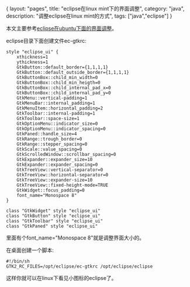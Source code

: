 {
layout: "pages",
title: "eclipse在linux mint下的界面调整",
category: "java",
description: "调整eclipse在linux mint的方式",
tags: ["java","eclipse"]
}

本文主要参考[eclipse在ubuntu下面的界面调整](http://hchaojie.iteye.com/blog/904145)。

eclipse目录下面创建文件ec-gtkrc:

```{gtk-style}
style "eclipse_ui" {   
	xthickness=1	
	ythickness=1  
	GtkButton::default_border={1,1,1,1}	
	GtkButton::default_outside_border={1,1,1,1}	
	GtkButtonBox::child_min_width=0	
	GtkButtonBox::child_min_heigth=0	
	GtkButtonBox::child_internal_pad_x=0	
	GtkButtonBox::child_internal_pad_y=0	
	GtkMenu::vertical-padding=1	
	GtkMenuBar::internal_padding=1	
	GtkMenuItem::horizontal_padding=2	
	GtkToolbar::internal-padding=1	
	GtkToolbar::space-size=1	
	GtkOptionMenu::indicator_size=0	
	GtkOptionMenu::indicator_spacing=0	
	GtkPaned::handle_size=4	
	GtkRange::trough_border=0	
	GtkRange::stepper_spacing=0	
	GtkScale::value_spacing=0	
	GtkScrolledWindow::scrollbar_spacing=0	
	GtkExpander::expander_size=10	
	GtkExpander::expander_spacing=0	
	GtkTreeView::vertical-separator=0	
	GtkTreeView::horizontal-separator=0	
	GtkTreeView::expander-size=10	
	GtkTreeView::fixed-height-mode=TRUE	
	GtkWidget::focus_padding=0	
	font_name="Monospace 8"	
}	
  
class "GtkWidget" style "eclipse_ui"	
class "GtkButton" style "eclipse_ui"	
class "GtkToolbar" style "eclipse_ui"	
class "GtkPaned" style "eclipse_ui"  
```

里面有个font_name="Monospace 8"就是调整界面大小的。

在桌面创建一个脚本:
```{bash}
#!/bin/sh
GTK2_RC_FILES=/opt/eclipse/ec-gtkrc /opt/eclipse/eclipse
```

这样你就可以在linux下看见小图标的eclipse了。
